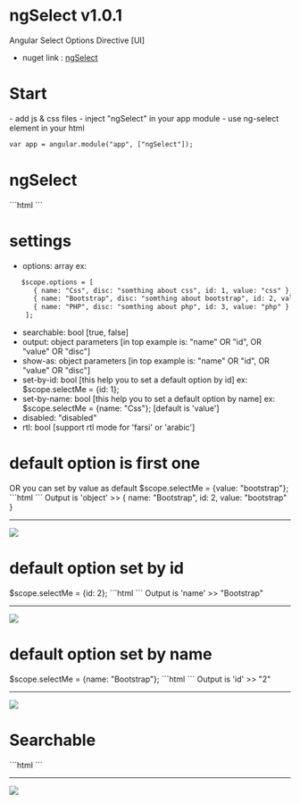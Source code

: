 # ngSelect v1.0.1
Angular Select Options Directive [UI]

- nuget link : <a href="https://www.nuget.org/packages/ngSelect" target="_blank">ngSelect</a>

<h1>Start</h1>
- add js & css files
- inject "ngSelect" in your app module
- use ng-select element in your html

```html
var app = angular.module("app", ["ngSelect"]);
```

<h1>ngSelect</h1>
```html
<ng-select ng-model="selectMe"></ng-select>
```

<h1>settings</h1>

- options: array ex: 
```html
   $scope.options = [
      { name: "Css", disc: "somthing about css", id: 1, value: "css" },
      { name: "Bootstrap", disc: "somthing about bootstrap", id: 2, value: "bootstrap" },
      { name: "PHP", disc: "somthing about php", id: 3, value: "php" }
    ];
```
- searchable: bool [true, false]
- output: object parameters [in top example is: "name" OR "id", OR "value" OR "disc"]
- show-as: object parameters [in top example is: "name" OR "id", OR "value" OR "disc"]
- set-by-id: bool [this help you to set a default option by id] ex: $scope.selectMe = {id: 1};
- set-by-name: bool [this help you to set a default option by name] ex: $scope.selectMe = {name: "Css"}; [default is 'value']
- disabled: "disabled"
- rtl: bool [support rtl mode for 'farsi' or 'arabic']

<h1>default option is first one</h1>
OR you can set by value as default $scope.selectMe = {value: "bootstrap"};
```html
<ng-select ng-model="selectMe" options="options"></ng-select>
```
Output is 'object' >> { name: "Bootstrap", id: 2, value: "bootstrap" }
<hr>
<img src="http://cdn.persiangig.com/preview/lUhS6OSy5o/1.jpg">

<h1>default option set by id</h1>
$scope.selectMe = {id: 2};
```html
<ng-select 
ng-model="selectMe"
options="options"
set-by-id="true"
show-as="disc"
output="name">
</ng-select>
```
Output is 'name' >> "Bootstrap"
<hr>
<img src="http://cdn.persiangig.com/preview/8bRKrVWw2V/2.jpg">

<h1>default option set by name</h1>
$scope.selectMe = {name: "Bootstrap"};
```html
<ng-select 
ng-model="selectMe"
options="options"
output="id"
set-by-name="true">
</ng-select>
```
Output is 'id' >> "2"
<hr>
<img src="http://cdn.persiangig.com/preview/FMJbQ8ENbZ/3.jpg">

<h1>Searchable</h1>
```html
<ng-select 
ng-model="selectMe"
options="options"
searchable="true">
</ng-select>
```
<hr>
<img src="http://cdn.persiangig.com/preview/4TLA1eRwLO/4.jpg">
